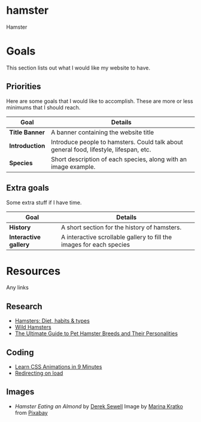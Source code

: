 # hamster
Hamster

# Goals
This section lists out what I would like my website to have.
## Priorities
Here are some goals that I would like to accomplish. These are more or less minimums that I should reach.

|    Goal    |    Details    |
|------------|---------------|
|**Title Banner**| A banner containing the website title|
|**Introduction**| Introduce people to hamsters. Could talk about general food, lifestyle, lifespan, etc.|
|**Species**| Short description of each species, along with an image example.|

## Extra goals
Some extra stuff if I have time.

|    Goal    |    Details    |
|------------|---------------|
|**History**| A short section for the history of hamsters.|
| **Interactive gallery**| A interactive scrollable gallery to fill the images for each species|

# Resources
Any links

## Research
- [Hamsters: Diet, habits & types](https://www.livescience.com/27169-hamsters.html)
- [Wild Hamsters](https://www.ifaw.org/ca-en/animals/wild-hamsters)
- [The Ultimate Guide to Pet Hamster Breeds and Their Personalities](https://www.thesprucepets.com/popular-hamster-breeds-5101161)

## Coding
- [Learn CSS Animations in 9 Minutes](https://youtu.be/z2LQYsZhsFw)
- [Redirecting on load](https://stackoverflow.com/questions/5411538/how-to-redirect-one-html-page-to-another-on-load)

## Images
- *Hamster Eating an Almond* by [Derek Sewell](https://pixabay.com/users/l0nd0ner-776135/?utm_source=link-attribution&utm_medium=referral&utm_campaign=image&utm_content=5490235)
Image by [Marina Kratko]("https://pixabay.com/users/marina_kratko-23099684/?utm_source=link-attribution&utm_medium=referral&utm_campaign=image&utm_content=6777532") from <a href="https://pixabay.com//?utm_source=link-attribution&utm_medium=referral&utm_campaign=image&utm_content=6777532">Pixabay</a>